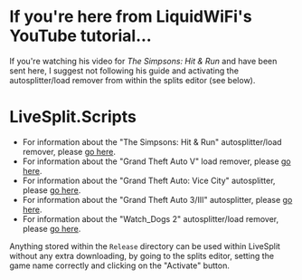# If you're here from LiquidWiFi's YouTube tutorial...

If you're watching his video for *The Simpsons: Hit & Run* and have been sent here, I suggest not following his guide and activating the autosplitter/load remover from within the splits editor (see below).

# LiveSplit.Scripts

- For information about the "The Simpsons: Hit & Run" autosplitter/load remover, please [go here](http://www.speedrun.com/The_Simpsons_Hit_and_Run/guide/5qdtw).
- For information about the "Grand Theft Auto V" load remover, please [go here](http://www.speedrun.com/gtav/guide/fhod2).
- For information about the "Grand Theft Auto: Vice City" autosplitter, please [go here](https://github.com/zoton2/LiveSplit.Scripts/blob/master/LiveSplit.GTAVC-README.md).
- For information about the "Grand Theft Auto 3/III" autosplitter, please [go here](https://github.com/zoton2/LiveSplit.Scripts/blob/master/LiveSplit.GTA3-README.md).
- For information about the "Watch_Dogs 2" autosplitter/load remover, please [go here](https://github.com/zoton2/LiveSplit.Scripts/blob/master/LiveSplit.WatchDogs2-README.md).

Anything stored within the `Release` directory can be used within LiveSplit without any extra downloading, by going to the splits editor, setting the game name correctly and clicking on the "Activate" button.
